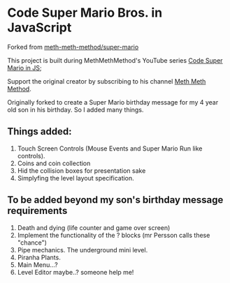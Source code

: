 # Code Super Mario Bros. in JavaScript

Forked from [meth-meth-method/super-mario](https://github.com/meth-meth-method/super-mario)


This project is built during MethMethMethod's YouTube series [Code Super Mario in JS](https://www.youtube.com/playlist?list=PLS8HfBXv9ZWWe8zXrViYbIM2Hhylx8DZx);

Support the original creator by subscribing to his channel [Meth Meth Method](https://www.youtube.com/MethMethMethod).

Originally forked to create a Super Mario birthday message for my 4 year old son in his birthday.  So I added many things.

## Things added:

1. Touch Screen Controls (Mouse Events and Super Mario Run like controls).
2. Coins and coin collection
3. Hid the collision boxes for presentation sake
4. Simplyfing the level layout specification.

## To be added beyond my son's birthday message requirements

1. Death and dying (life counter and game over screen)
2. Implement the functionality of the ? blocks (mr Persson calls these "chance")
3. Pipe mechanics. The underground mini level.
4. Piranha Plants.
5. Main Menu...?
6. Level Editor maybe..? someone help me!
